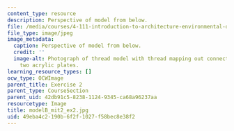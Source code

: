 ```yaml
---
content_type: resource
description: Perspective of model from below.
file: /media/courses/4-111-introduction-to-architecture-environmental-design-spring-2014/49eba4c2190b6f2f1027f58bec8e38f2_modelB_mit2_ex2.jpg
file_type: image/jpeg
image_metadata:
  caption: Perspective of model from below.
  credit: ''
  image-alt: Photograph of thread model with thread mapping out connections between
    two acrylic plates.
learning_resource_types: []
ocw_type: OCWImage
parent_title: Exercise 2
parent_type: CourseSection
parent_uid: 42db91c5-8238-1124-9345-ca68a96237aa
resourcetype: Image
title: modelB_mit2_ex2.jpg
uid: 49eba4c2-190b-6f2f-1027-f58bec8e38f2
---
```

